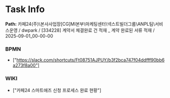 # Task Info

**Path:** 카페24(주)\본사사업장\[CG]MI본부\마케팅센터\넥스트빌더그룹\ANPL팀\서비스운영 / dwpark / [334228] 계약서 체결완료 건 적재 _ 계약 완료된 서류 적재 / 2025-09-01_00-00-00

### BPMN
- ["https://slack.com/shortcuts/Ft08751AJPUY/b3f2bca747f04ddfff90bb6a273f8a00"]

### WIKI
- ["카페24 스마트애즈 신청 프로세스 완료 현황"]

